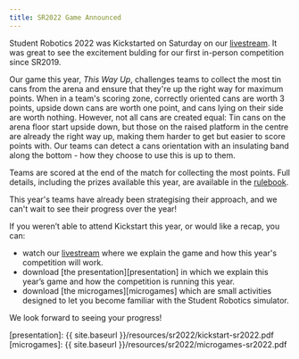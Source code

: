 ```yaml
---
title: SR2022 Game Announced
---
```


Student Robotics 2022 was Kickstarted on Saturday on our [livestream][livestream]. It was great to see the excitement bulding for our first in-person competition since SR2019.

Our game this year, _This Way Up_, challenges teams to collect the most tin cans from the arena and ensure that they're up the right way for maximum points. When in a team's scoring zone, correctly oriented cans are worth 3 points, upside down cans are worth one point, and cans lying on their side are worth nothing. However, not all cans are created equal: Tin cans on the arena floor start upside down, but those on the raised platform in the centre are already the right way up, making them harder to get but easier to score points with. Our teams can detect a cans orientation with an insulating band along the bottom - how they choose to use this is up to them.

Teams are scored at the end of the match for collecting the most points. Full details, including the prizes available this year, are available in the [rulebook][rules].

This year's teams have already been strategising their approach, and we can't wait to see their progress over the year!

If you weren’t able to attend Kickstart this year, or would like a recap, you can:

- watch our [livestream][livestream] where we explain the game and how this year's competition will work.
- download [the presentation][presentation] in which we explain this year’s game and how the competition is running this year.
- download [the microgames][microgames] which are small activities designed to let you become familiar with the Student Robotics simulator.

We look forward to seeing your progress!

[rules]: https://studentrobotics.org/docs/rules/
[livestream]: https://www.youtube.com/watch?v=QdZSiUWU4Sk
[presentation]: {{ site.baseurl }}/resources/sr2022/kickstart-sr2022.pdf
[microgames]: {{ site.baseurl }}/resources/sr2022/microgames-sr2022.pdf
